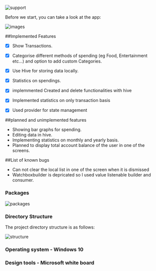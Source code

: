 
![support](https://img.shields.io/badge/plateform-flutter%7Candroid%20studio-9cf?style=for-the-badge&logo=appveyor) 





Before we start, you can take a look at the app:

![images](https://raw.githubusercontent.com/Tarun1001/IRIS_2021_Tarun_S_181CH045/master/images/images43.gif?token=AQX6BSCK7XNI2FU4B4EDZRLAWEJBO)

##Implemented Features

- [x] Show Transactions.
- [x] Categorise different methods of spending (eg Food, Entertainment etc...) and  option to add custom Categories.

- [x] Use Hive for storing data locally.
- [x] Statistics on  spendings.
- [x] implemmented Created and delete functionalities with hive 
- [x] Implemented statistics on only transaction basis
- [x] Used provider for state management

##planned and unimplemented features

- Showing bar graphs for spending.
- Editing data in hive.
- Implementing statistics on monthly and yearly basis.
- Planned to display total account balance of the user in one of the screens.


##List of known bugs
- Can not clear the local list in one of the screen when it is dismissed
- Watchboxbuilder is depricated so I used value listenable builder and consumer. 
### Packages
![packages](https://raw.githubusercontent.com/Tarun1001/IRIS_2021_Tarun_S_181CH045/master/images/packages.png?token=AQX6BSDGYLHCRCQU5DFZDKLAWEJGI)



### Directory Structure

The project directory structure is as follows:

![structure](https://raw.githubusercontent.com/Tarun1001/IRIS_2021_Tarun_S_181CH045/master/images/structure.png?token=AQX6BSEMBYVJL2KBR23NHBDAWEJMG)
### Operating system - Windows 10
### Design tools     - Microsoft white board








